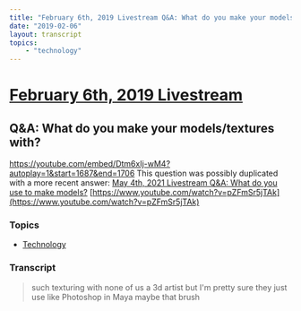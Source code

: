 ```yaml
---
title: "February 6th, 2019 Livestream Q&A: What do you make your models/textures with?"
date: "2019-02-06"
layout: transcript
topics:
    - "technology"
---
```

# [February 6th, 2019 Livestream](../2019-02-06.md)
## Q&A: What do you make your models/textures with?
https://youtube.com/embed/Dtm6xIj-wM4?autoplay=1&start=1687&end=1706
This question was possibly duplicated with a more recent answer: [May 4th, 2021 Livestream Q&A: What do you use to make models?](./yt-pZFmSr5jTAk.md) [https://www.youtube.com/watch?v=pZFmSr5jTAk](https://www.youtube.com/watch?v=pZFmSr5jTAk)


### Topics
* [Technology](../topics/technology.md)

### Transcript

> such texturing with none of us a 3d artist but I'm pretty sure they just use like Photoshop in Maya maybe that brush

